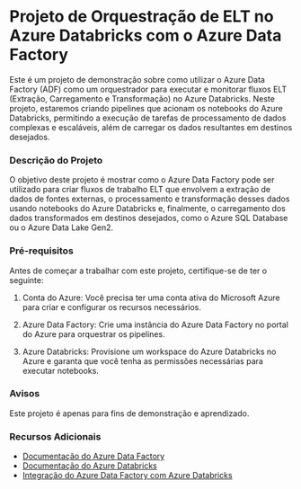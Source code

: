 # Projeto de Orquestração de ELT no Azure Databricks com o Azure Data Factory

Este é um projeto de demonstração sobre como utilizar o Azure Data Factory (ADF) como um orquestrador para executar e monitorar fluxos ELT (Extração, Carregamento e Transformação) no Azure Databricks. Neste projeto, estaremos criando pipelines que acionam os notebooks do Azure Databricks, permitindo a execução de tarefas de processamento de dados complexas e escaláveis, além de carregar os dados resultantes em destinos desejados.

### Descrição do Projeto
O objetivo deste projeto é mostrar como o Azure Data Factory pode ser utilizado para criar fluxos de trabalho ELT que envolvem a extração de dados de fontes externas, o processamento e transformação desses dados usando notebooks do Azure Databricks e, finalmente, o carregamento dos dados transformados em destinos desejados, como o Azure SQL Database ou o Azure Data Lake Gen2.

### Pré-requisitos
Antes de começar a trabalhar com este projeto, certifique-se de ter o seguinte:

1. Conta do Azure: Você precisa ter uma conta ativa do Microsoft Azure para criar e configurar os recursos necessários.

2. Azure Data Factory: Crie uma instância do Azure Data Factory no portal do Azure para orquestrar os pipelines.

3. Azure Databricks: Provisione um workspace do Azure Databricks no Azure e garanta que você tenha as permissões necessárias para executar notebooks.

### Avisos

Este projeto é apenas para fins de demonstração e aprendizado.

### Recursos Adicionais
- [Documentação do Azure Data Factory](https://learn.microsoft.com/en-us/azure/data-factory/)
- [Documentação do Azure Databricks](https://learn.microsoft.com/en-us/azure/databricks/)
- [Integração do Azure Data Factory com Azure Databricks](https://learn.microsoft.com/en-us/azure/data-factory/transform-data-using-databricks-notebook)
